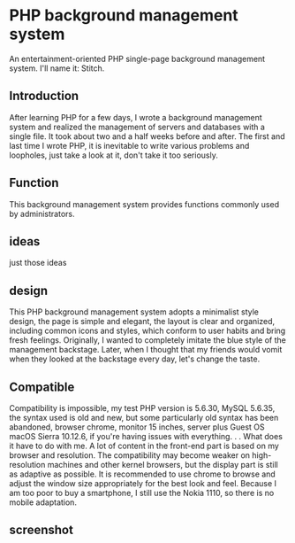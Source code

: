 # PHP background management system
An entertainment-oriented PHP single-page background management system. I'll name it: Stitch.
## Introduction
After learning PHP for a few days, I wrote a background management system and realized the management of servers and databases with a single file. It took about two and a half weeks before and after. The first and last time I wrote PHP, it is inevitable to write various problems and loopholes, just take a look at it, don't take it too seriously.
## Function
This background management system provides functions commonly used by administrators.
## ideas
just those ideas
## design
This PHP background management system adopts a minimalist style design, the page is simple and elegant, the layout is clear and organized, including common icons and styles, which conform to user habits and bring fresh feelings.
Originally, I wanted to completely imitate the blue style of the management backstage. Later, when I thought that my friends would vomit when they looked at the backstage every day, let's change the taste.
## Compatible
Compatibility is impossible, my test PHP version is 5.6.30, MySQL 5.6.35, the syntax used is old and new, but some particularly old syntax has been abandoned, browser chrome, monitor 15 inches, server plus Guest OS macOS Sierra 10.12.6, if you're having issues with everything. . . What does it have to do with me.
A lot of content in the front-end part is based on my browser and resolution. The compatibility may become weaker on high-resolution machines and other kernel browsers, but the display part is still as adaptive as possible. It is recommended to use chrome to browse and adjust the window size appropriately for the best look and feel. Because I am too poor to buy a smartphone, I still use the Nokia 1110, so there is no mobile adaptation.
## screenshot
